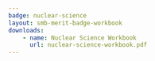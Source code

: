 ```yaml
---
badge: nuclear-science
layout: smb-merit-badge-workbook
downloads:
    - name: Nuclear Science Workbook
      url: nuclear-science-workbook.pdf
---
```

